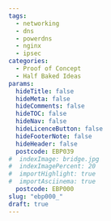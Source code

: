```yaml
---
tags:
  - networking
  - dns
  - powerdns
  - nginx
  - ipsec
categories:
  - Proof of Concept
  - Half Baked Ideas
params:
  hideTitle: false
  hideMeta: false
  hideComments: false
  hideTOC: false
  hideNav: false
  hideLicenceButton: false
  hideFooterNote: false
  hideHeader: false
  postcode: EBP039
#  indexImage: bridge.jpg
#  indexImagePercent: 20
#  importHighlight: true
#  importAsciinema: true
  postcode: EBP000
slug: "ebp000_"
draft: true
---
```


